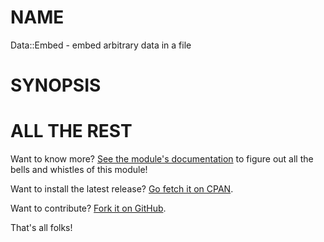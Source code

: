 NAME
====

Data::Embed - embed arbitrary data in a file

SYNOPSIS
========


ALL THE REST
============

Want to know more? [See the module's documentation](http://search.cpan.org/perldoc?Data::Embed) to figure out
all the bells and whistles of this module!

Want to install the latest release? [Go fetch it on CPAN](http://search.cpan.org/dist/Data::Embed/).

Want to contribute? [Fork it on GitHub](https://github.com/polettix/Data::Embed).

That's all folks!

